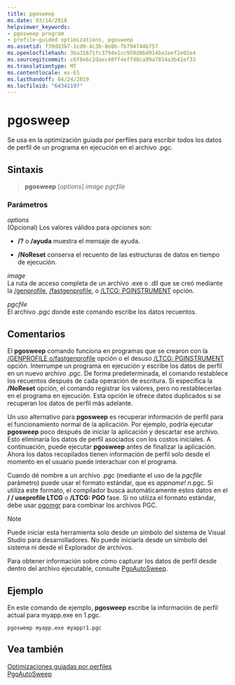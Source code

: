 ```yaml
---
title: pgosweep
ms.date: 03/14/2018
helpviewer_keywords:
- pgosweep program
- profile-guided optimizations, pgosweep
ms.assetid: f39dd3b7-1cd9-4c3b-8e8b-fb794744b757
ms.openlocfilehash: 3ba31671fc3794e1cc959d86d914ba1eef2e01e4
ms.sourcegitcommit: c6f8e6c2daec40ff4effd8ca99a7014a3b41ef33
ms.translationtype: MT
ms.contentlocale: es-ES
ms.lasthandoff: 04/24/2019
ms.locfileid: "64341197"
---
```

# <a name="pgosweep"></a>pgosweep

Se usa en la optimización guiada por perfiles para escribir todos los datos de perfil de un programa en ejecución en el archivo .pgc.

## <a name="syntax"></a>Sintaxis

> **pgosweep** [*options*] *image* *pgcfile*

### <a name="parameters"></a>Parámetros

*options*<br/>
(Opcional) Los valores válidos para *opciones* son:

- **/?** o **/ayuda** muestra el mensaje de ayuda.

- **/NoReset** conserva el recuento de las estructuras de datos en tiempo de ejecución.

*image*<br/>
La ruta de acceso completa de un archivo .exe o .dll que se creó mediante la [/genprofile](reference/genprofile-fastgenprofile-generate-profiling-instrumented-build.md), [/fastgenprofile](reference/genprofile-fastgenprofile-generate-profiling-instrumented-build.md), o [/LTCG: PGINSTRUMENT](reference/ltcg-link-time-code-generation.md) opción.

*pgcfile*<br/>
El archivo .pgc donde este comando escribe los datos recuentos.

## <a name="remarks"></a>Comentarios

El **pgosweep** comando funciona en programas que se crearon con la [/GENPROFILE o/fastgenprofile](reference/genprofile-fastgenprofile-generate-profiling-instrumented-build.md) opción o el desuso [/LTCG: PGINSTRUMENT](reference/ltcg-link-time-code-generation.md) opción. Interrumpe un programa en ejecución y escribe los datos de perfil en un nuevo archivo .pgc. De forma predeterminada, el comando restablece los recuentos después de cada operación de escritura. Si especifica la **/NoReset** opción, el comando registrar los valores, pero no restablecerlas en el programa en ejecución. Esta opción le ofrece datos duplicados si se recuperan los datos de perfil más adelante.

Un uso alternativo para **pgosweep** es recuperar información de perfil para el funcionamiento normal de la aplicación. Por ejemplo, podría ejecutar **pgosweep** poco después de iniciar la aplicación y descartar ese archivo. Esto eliminaría los datos de perfil asociados con los costos iniciales. A continuación, puede ejecutar **pgosweep** antes de finalizar la aplicación. Ahora los datos recopilados tienen información de perfil solo desde el momento en el usuario puede interactuar con el programa.

Cuando dé nombre a un archivo .pgc (mediante el uso de la *pgcfile* parámetro) puede usar el formato estándar, que es *appname! n*.pgc. Si utiliza este formato, el compilador busca automáticamente estos datos en el **/ / useprofile LTCG** o **/LTCG: PGO** fase. Si no utiliza el formato estándar, debe usar [pgomgr](pgomgr.md) para combinar los archivos PGC.

> [!NOTE]
> Puede iniciar esta herramienta solo desde un símbolo del sistema de Visual Studio para desarrolladores. No puede iniciarla desde un símbolo del sistema ni desde el Explorador de archivos.

Para obtener información sobre cómo capturar los datos de perfil desde dentro del archivo ejecutable, consulte [PgoAutoSweep](pgoautosweep.md).

## <a name="example"></a>Ejemplo

En este comando de ejemplo, **pgosweep** escribe la información de perfil actual para myapp.exe en 1.pgc.

`pgosweep myapp.exe myapp!1.pgc`

## <a name="see-also"></a>Vea también

[Optimizaciones guiadas por perfiles](profile-guided-optimizations.md)<br/>
[PgoAutoSweep](pgoautosweep.md)<br/>
